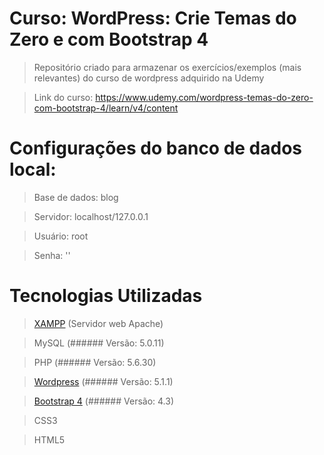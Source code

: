 # Curso: WordPress: Crie Temas do Zero e com Bootstrap 4

> Repositório criado para armazenar os exercícios/exemplos (mais relevantes) do curso de wordpress adquirido na Udemy

> Link do curso: https://www.udemy.com/wordpress-temas-do-zero-com-bootstrap-4/learn/v4/content

# Configurações do banco de dados local:

> Base de dados: blog

> Servidor: localhost/127.0.0.1

> Usuário: root

> Senha: ''

# Tecnologias Utilizadas

> [XAMPP](https://www.apachefriends.org/index.html) (Servidor web Apache)

> MySQL (###### Versão: 5.0.11)

> PHP (###### Versão: 5.6.30)

> [Wordpress](https://br.wordpress.org/) (###### Versão: 5.1.1)

> [Bootstrap 4](https://getbootstrap.com/) (###### Versão: 4.3)

> CSS3

> HTML5
